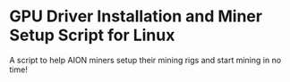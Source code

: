# GPU Driver Installation and Miner Setup Script for Linux
A script to help AION miners setup their mining rigs and start mining in no time!
